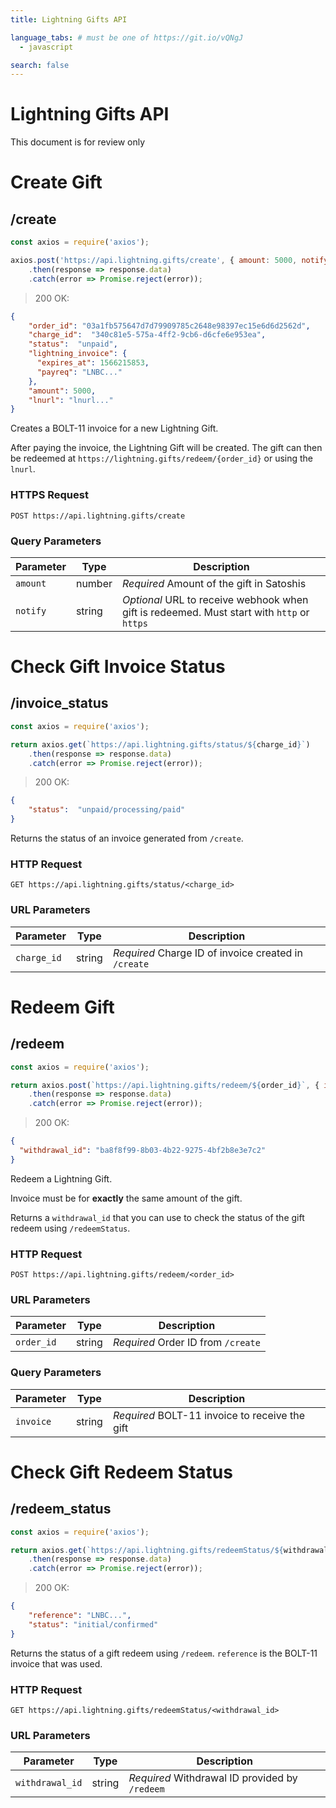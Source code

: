 ```yaml
---
title: Lightning Gifts API

language_tabs: # must be one of https://git.io/vQNgJ
  - javascript

search: false
---
```


# Lightning Gifts API

This document is for review only

<!---
toc_footers:
  - <a href='#'>Sign Up for a Developer Key</a>
  - <a href='https://github.com/lord/slate'>Documentation Powered by Slate</a>

# Authentication

> To authorize, use this code:

```javascript
const kittn = require('kittn');

let api = kittn.authorize('meowmeowmeow');
```

> Make sure to replace `meowmeowmeow` with your API key.

Kittn uses API keys to allow access to the API. You can register a new Kittn API key at our [developer portal](http://example.com/developers).

Kittn expects for the API key to be included in all API requests to the server in a header that looks like the following:

`Authorization: meowmeowmeow`

<aside class="notice">
You must replace <code>meowmeowmeow</code> with your personal API key.
</aside>
-->

# Create Gift

## /create

```javascript
const axios = require('axios');

axios.post('https://api.lightning.gifts/create', { amount: 5000, notify: 'https://your webhook url' })
    .then(response => response.data)
    .catch(error => Promise.reject(error));
```

> 200 OK:

```json
{
    "order_id": "03a1fb575647d7d79909785c2648e98397ec15e6d6d2562d",
    "charge_id":  "340c81e5-575a-4ff2-9cb6-d6cfe6e953ea",
    "status":  "unpaid",
    "lightning_invoice": {
      "expires_at": 1566215853,
      "payreq": "LNBC..."
    },
    "amount": 5000,
    "lnurl": "lnurl..."
}
```

Creates a BOLT-11 invoice for a new Lightning Gift. 

After paying the invoice, the Lightning Gift will be created. The gift can then be redeemed at `https://lightning.gifts/redeem/{order_id}` 
or using the `lnurl`.

### HTTPS Request

`POST https://api.lightning.gifts/create`

### Query Parameters

Parameter | Type | Description
--------- | ------- | -----------
`amount` | number | *Required* Amount of the gift in Satoshis
`notify` | string | *Optional* URL to receive webhook when gift is redeemed. Must start with `http` or `https`

# Check Gift Invoice Status

## /invoice_status

```javascript
const axios = require('axios');

return axios.get(`https://api.lightning.gifts/status/${charge_id}`)
    .then(response => response.data)
    .catch(error => Promise.reject(error));
```

> 200 OK:

```json
{
    "status":  "unpaid/processing/paid"
}
```

Returns the status of an invoice generated from `/create`.

### HTTP Request

`GET https://api.lightning.gifts/status/<charge_id>`

### URL Parameters

Parameter | Type | Description
--------- | ------- | -----------
`charge_id` | string | *Required* Charge ID of invoice created in `/create`

# Redeem Gift

## /redeem

```javascript
const axios = require('axios');

return axios.post(`https://api.lightning.gifts/redeem/${order_id}`, { invoice: 'LNBC...' })
    .then(response => response.data)
    .catch(error => Promise.reject(error));
```

> 200 OK:

```json
{
  "withdrawal_id": "ba8f8f99-8b03-4b22-9275-4bf2b8e3e7c2"
}
```

Redeem a Lightning Gift. 

Invoice must be for **exactly** the same amount of the gift.

Returns a `withdrawal_id` that you can use to check the status of the gift redeem using `/redeemStatus`. 

### HTTP Request

`POST https://api.lightning.gifts/redeem/<order_id>`

### URL Parameters

Parameter | Type | Description
--------- | ------- | -----------
`order_id` | string | *Required* Order ID from `/create`

### Query Parameters

Parameter | Type | Description
--------- | ------- | -----------
`invoice` | string | *Required* BOLT-11 invoice to receive the gift

# Check Gift Redeem Status

## /redeem_status

```javascript
const axios = require('axios');

return axios.get(`https://api.lightning.gifts/redeemStatus/${withdrawal_id}`)
    .then(response => response.data)
    .catch(error => Promise.reject(error));
```

> 200 OK:

```json
{
    "reference": "LNBC...",
    "status": "initial/confirmed"
}
```

Returns the status of a gift redeem using `/redeem`. `reference` is the BOLT-11 invoice that was used.

### HTTP Request

`GET https://api.lightning.gifts/redeemStatus/<withdrawal_id>`

### URL Parameters

Parameter | Type | Description
--------- | ------- | -----------
`withdrawal_id` | string | *Required* Withdrawal ID provided by `/redeem`



